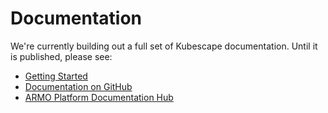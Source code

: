 # Documentation

We're currently building out a full set of Kubescape documentation.  Until it is published, please see:

* [Getting Started](getting-started.md)
* [Documentation on GitHub](https://github.com/kubescape/kubescape/tree/master/docs)
* [ARMO Platform Documentation Hub](https://hub.armosec.io/)
